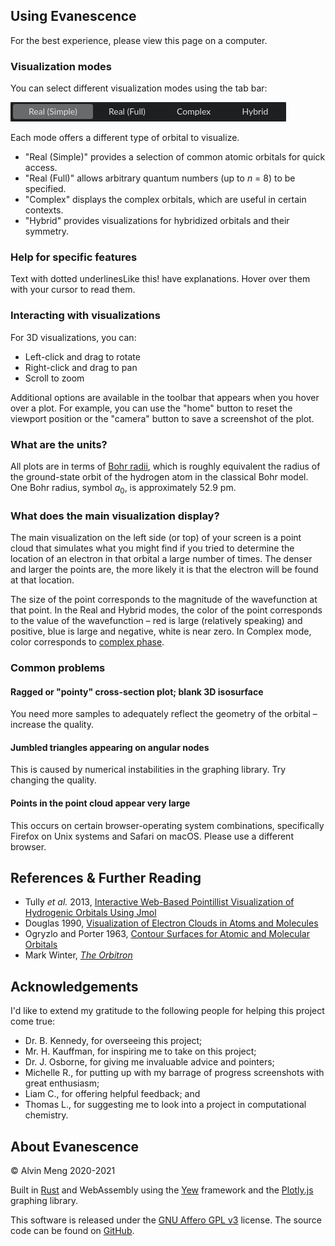 <!-- This file is rendered at build time into HTML and included in the binary as the help page. -->

## Using Evanescence

For the best experience, please view this page on a computer.

### Visualization modes

You can select different visualization modes using the tab bar:

![Tab bar](img/tab-bar.png)

Each mode offers a different type of orbital to visualize.

* "Real (Simple)" provides a selection of common atomic orbitals for quick access.
* "Real (Full)" allows arbitrary quantum numbers (up to *n* = 8) to be specified.
* "Complex" displays the complex orbitals, which are useful in certain contexts.
* "Hybrid" provides visualizations for hybridized orbitals and their symmetry.

### Help for specific features

Text with <span class="tooltip">dotted underlines<span class="description">Like this!</span></span> have explanations. Hover over them with your cursor to read them.

### Interacting with visualizations

For 3D visualizations, you can:

* Left-click and drag to rotate
* Right-click and drag to pan
* Scroll to zoom

Additional options are available in the toolbar that appears when you hover over a plot. For example, you can use the "home" button to reset the viewport position or the "camera" button to save a screenshot of the plot.

### What are the units?

All plots are in terms of [Bohr radii](https://en.wikipedia.org/wiki/Bohr_radius), which is roughly equivalent the radius of the ground-state orbit of the hydrogen atom in the classical Bohr model. One Bohr radius, symbol *a*<sub>0</sub>, is approximately 52.9 pm.

### What does the main visualization display?

The main visualization on the left side (or top) of your screen is a point cloud that simulates what you might find if you tried to determine the location of an electron in that orbital a large number of times. The denser and larger the points are, the more likely it is that the electron will be found at that location.

The size of the point corresponds to the magnitude of the wavefunction at that point. In the Real and Hybrid modes, the color of the point corresponds to the value of the wavefunction – red is large (relatively speaking) and positive, blue is large and negative, white is near zero. In Complex mode, color corresponds to [complex phase](https://en.wikipedia.org/wiki/Argument_(complex_analysis)).

### Common problems

#### Ragged or "pointy" cross-section plot; blank 3D isosurface

You need more samples to adequately reflect the geometry of the orbital – increase the quality.

#### Jumbled triangles appearing on angular nodes

This is caused by numerical instabilities in the graphing library. Try changing the quality.

#### Points in the point cloud appear very large

This occurs on certain browser-operating system combinations, specifically Firefox on Unix systems and Safari on macOS. Please use a different browser.

## References & Further Reading

* Tully *et al.* 2013, [Interactive Web-Based Pointillist Visualization of Hydrogenic Orbitals Using Jmol](https://doi.org/10.1021/ed300393s)
* Douglas 1990, [Visualization of Electron Clouds in Atoms and Molecules](https://doi.org/10.1021/ed067p42)
* Ogryzlo and Porter 1963, [Contour Surfaces for Atomic and Molecular Orbitals](https://doi.org/10.1021/ed040p256)
* Mark Winter, [*The Orbitron*](https://winter.group.shef.ac.uk/orbitron/)

## Acknowledgements

I'd like to extend my gratitude to the following people for helping this project come true:

* Dr. B. Kennedy, for overseeing this project;
* Mr. H. Kauffman, for inspiring me to take on this project;
* Dr. J. Osborne, for giving me invaluable advice and pointers;
* Michelle R., for putting up with my barrage of progress screenshots with great enthusiasm;
* Liam C., for offering helpful feedback; and
* Thomas L., for suggesting me to look into a project in computational chemistry.

## About Evanescence

&copy; Alvin Meng 2020-2021

Built in [Rust](https://rust-lang.org) and WebAssembly using the [Yew](https://yew.rs) framework and the [Plotly.js](https://plotly.com/javascript) graphing library.

This software is released under the [GNU Affero GPL v3](https://www.gnu.org/licenses/agpl-3.0.en.html) license. The source code can be found on [GitHub](https://github.com/al2me6/evanescence).
